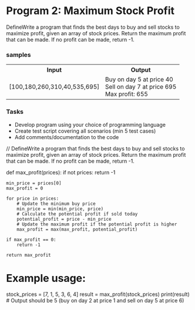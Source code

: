 # Program 2: Maximum Stock Profit

DefineWrite a program that finds the best days to buy and sell stocks to maximize profit, given an array of stock prices. Return the maximum profit that can be made. If no profit can be made, return -1.

### samples

<table>
<tr>
<th> Input </th>
<th> Output </th>
</tr>
<tr>
<td>
[100,180,260,310,40,535,695]
</td>
<td>
 Buy on day 5 at price 40 <br/>
 Sell on day 7 at price 695 <br/>
 Max profit: 655 
 </td>
 </tr>
 </table>

### Tasks
- Develop program using your choice of programming language
- Create test script covering all scenarios (min 5 test cases)
- Add comments/documentation to the code


 // DefineWrite a program that finds the best days to buy and sell stocks to maximize profit, given an array of stock prices. Return the maximum profit that can be made. If no profit can be made, return -1.
 
def max_profit(prices):
    if not prices:
        return -1

    min_price = prices[0]
    max_profit = 0

    for price in prices:
        # Update the minimum buy price
        min_price = min(min_price, price)
        # Calculate the potential profit if sold today
        potential_profit = price - min_price
        # Update the maximum profit if the potential profit is higher
        max_profit = max(max_profit, potential_profit)

    if max_profit == 0:
        return -1

    return max_profit

# Example usage:
stock_prices = [7, 1, 5, 3, 6, 4]
result = max_profit(stock_prices)
print(result)  # Output should be 5 (buy on day 2 at price 1 and sell on day 5 at price 6)
